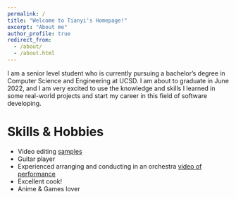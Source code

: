 ```yaml
---
permalink: /
title: "Welcome to Tianyi's Homepage!"
excerpt: "About me"
author_profile: true
redirect_from: 
  - /about/
  - /about.html
---
```


I am a senior level student who is currently pursuing a bachelor’s degree in Computer Science and Engineering at UCSD. I am about to graduate in June 2022, and I am very excited to use the knowledge and skills I learned in some real-world projects and start my career in this field of software developing.

Skills & Hobbies
======
 - Video editing [samples](https://space.bilibili.com/9980704/video)
 - Guitar player
 - Experienced arranging and conducting in an orchestra [video of performance](https://youtu.be/OPd-zzu139o)
 - Excellent cook!
 - Anime & Games lover

 



